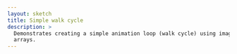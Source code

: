 ```yaml
---
layout: sketch
title: Simple walk cycle
description: > 
  Demonstrates creating a simple animation loop (walk cycle) using images and
  arrays.
---
```

